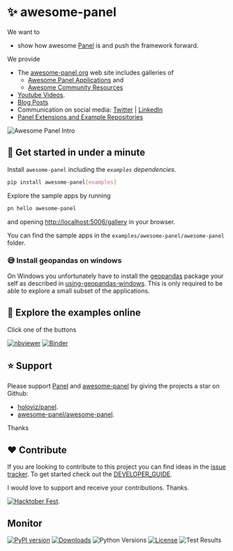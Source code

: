 # ✨ awesome-panel

We want to

- show how awesome [Panel](https://awesome-panel.org) is and push the framework forward.

We provide

- The [awesome-panel.org](https://awesome-panel.org) web site includes galleries of
  - [Awesome Panel Applications](https://awesome-panel.org/gallery) and
  - [Awesome Community Resources](https://awesome-panel.org/awesome_list)
- [Youtube Videos](https://www.youtube.com/playlist?list=PLrrcIlm1vLr69f4CsTlrO0wSNBw6VbsJA).
- [Blog Posts](https://medium.com/@marcskovmadsen)
- Communication on social media: [Twitter](https://twitter.com/home) | [LinkedIn](https://www.linkedin.com/in/marcskovmadsen/)
- [Panel Extensions and Example Repositories](https://github.com/orgs/awesome-panel/repositories)

![Awesome Panel Intro](https://github.com/awesome-panel/awesome-panel/blob/master/assets/videos/awesome-panel-intro.gif?raw=true)

## 🚀 Get started in under a minute

Install `awesome-panel` including the *`examples` dependencies*.

```bash
pip install awesome-panel[examples]
```

Explore the sample apps by running

```bash
pn hello awesome-panel
```

and opening [http://localhost:5006/gallery](http://localhost:5006/gallery) in your browser.

You can find the sample apps in the `examples/awesome-panel/awesome-panel` folder.

### 😅 Install geopandas on windows

On Windows you unfortunately have to install the [geopandas](https://geopandas.org/en/stable/) package your self as described in [using-geopandas-windows](https://geoffboeing.com/2014/09/using-geopandas-windows/). This is only required to be able to explore a small subset of the applications.

## 📒 Explore the examples online

Click one of the buttons

[![nbviewer](https://raw.githubusercontent.com/jupyter/design/master/logos/Badges/nbviewer_badge.svg)](https://nbviewer.org/github/awesome-panel/awesome-panel/tree/main/examples/)
[![Binder](https://mybinder.org/badge_logo.svg)](https://mybinder.org/v2/gh/awesome-panel/awesome-panel/HEAD)

## ⭐ Support

Please support [Panel](https://panel.holoviz.org) and
[awesome-panel](https://awesome-panel.org) by giving the projects a star on Github:

- [holoviz/panel](https://github.com/holoviz/panel).
- [awesome-panel/awesome-panel](https://github.com/awesome-panel/awesome-panel).

Thanks

## ❤️ Contribute

If you are looking to contribute to this project you can find ideas in the [issue tracker](https://github.com/awesome-panel/awesome-panel/issues). To get started check out the [DEVELOPER_GUIDE](DEVELOPER_GUIDE.md).

I would love to support and receive your contributions. Thanks.

[![Hacktober Fest](https://github.blog/wp-content/uploads/2022/10/hacktoberfestbanner.jpeg?fit=1200%2C630)](https://github.com/awesome-panel/awesome-panel/issues).

## Monitor

[![PyPI version](https://badge.fury.io/py/awesome-panel.svg)](https://pypi.org/project/awesome-panel/)
[![Downloads](https://pepy.tech/badge/awesome-panel/month)](https://pepy.tech/project/awesome-panel)
![Python Versions](https://img.shields.io/badge/python-3.9%20%7C%203.10-blue)
[![License](https://img.shields.io/badge/License-MIT%202.0-blue.svg)](https://opensource.org/licenses/MIT)
![Test Results](https://github.com/awesome-panel/awesome-panel/actions/workflows/tests.yaml/badge.svg?branch=main)
